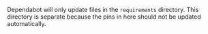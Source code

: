Dependabot will only update files in the `requirements` directory. This
directory is separate because the pins in here should not be updated
automatically.
